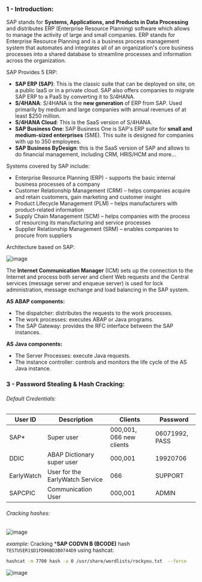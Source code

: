 ### 1 - Introduction:

SAP stands for **Systems, Applications, and Products in Data Processing** and distributes ERP (Enterprise Resource Planning) software which allows to manage the activity of large and small companies. ERP stands for Enterprise Resource Planning and is a business process management system that automates and integrates all of an organization's core business processes into a shared database to streamline processes and information across the organization.

SAP Provides 5 ERP: 

- **SAP ERP (SAP)**: This is the classic suite that can be deployed on site, on a public IaaS or in a private cloud. SAP also offers companies to migrate SAP ERP to a PaaS by converting it to S/4HANA.
- **S/4HANA**: S/4HANA is the **new generation** of ERP from SAP. Used primarily by medium and large companies with annual revenues of at least $250 million.
- **S/4HANA Cloud**: This is the SaaS version of S/4HANA.
- **SAP Business One**: SAP Business One is SAP's ERP suite for **small and medium-sized enterprises** (SME). This suite is designed for companies with up to 350 employees.
- **SAP Business ByDesign**: this is the SaaS version of SAP and allows to do financial management, including CRM, HRIS/HCM and more...


Systems covered by SAP include:

- Enterprise Resource Planning (ERP) - supports the basic internal business processes of a company
- Customer Relationship Management (CRM) – helps companies acquire and retain customers, gain marketing and customer insight
- Product Lifecycle Management (PLM) – helps manufacturers with product-related information
- Supply Chain Management (SCM) – helps companies with the process of resourcing its manufacturing and service processes
- Supplier Relationship Management (SRM) – enables companies to procure from suppliers

Architecture based on SAP:

![image](https://user-images.githubusercontent.com/75935486/153075669-6a7c6b54-b522-44c2-8605-f4761f84ebe5.png)



 The **Internet Communication Manager** (ICM) sets up the connection to the Internet and process both server and client Web requests and the Central services (message server and enqueue server) is used for lock administration, message exchange and load balancing in the SAP system.
 
 **AS ABAP components:**
 - The dispatcher: distributes the requests to the work processes.
 - The work processes: executes ABAP or Java programs.
 - The SAP Gateway: provides the RFC interface between the SAP instances.
 
 **AS Java components:**
 - The Server Processes: execute Java requests.
 - The instance controller: controls and monitors the life cycle of the AS Java instance.


### 3 - Password Stealing & Hash Cracking:


###### Default Credentials:

User ID | Description | Clients | Password |
--- | --- | --- | --- |
SAP* | Super user | 000,001, 066 new clients | 06071992, PASS
DDIC | ABAP Dictionary super user | 000,001 | 19920706 
EarlyWatch | User for the EarlyWatch Service | 066 | SUPPORT
SAPCPIC | Communication User | 000,001 | ADMIN 

###### Cracking hashes:

![image](https://user-images.githubusercontent.com/75935486/153094382-443663fc-52d1-4ad8-ab4b-48723ce661f6.png)

*example*: Cracking ***SAP CODVN B (BCODE)** hash `TESTUSER1$D1FD06BD3B0744D9` using hashcat:
```bash
hashcat -m 7700 hash -a 0 /usr/share/wordlists/rockyou.txt  --force
```
![image](https://user-images.githubusercontent.com/75935486/153094640-3f9a9408-3e1e-41ff-9cbe-03923d898818.png)


